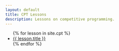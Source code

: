 ```yaml
---
layout: default
title: CPT Lessons
description: Lessons on competitive programming.
---
```


<ul>
	{% for lesson in site.cpt %}
		<li>
			<a href="{{ lesson.url }}">{{ lesson.title }}</a>
		</li>
	{% endfor %}
</ul>
